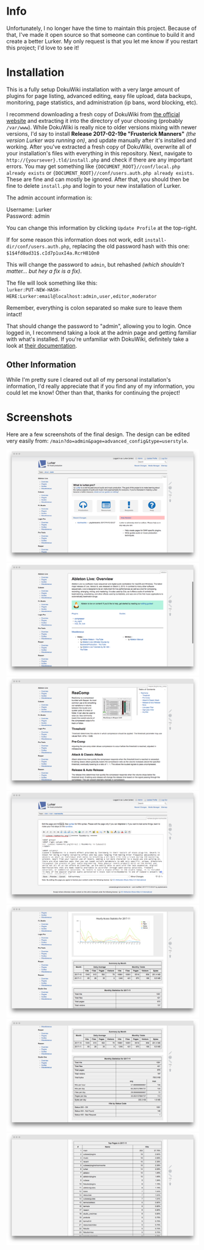 # Info

Unfortunately, I no longer have the time to maintain this project. Because of that, I've made it open source so that someone can continue to build it and create a better Lurker. My only request is that you let me know if you restart this project; I'd love to see it!

# Installation

This is a fully setup DokuWiki installation with a very large amount of plugins for page listing, advanced editing, easy file upload, data backups, monitoring, page statistics, and administration (ip bans, word blocking, etc). 

I recommend downloading a fresh copy of DokuWiki from [the official website](http://dokuwiki.org/) and extracting it into the directory of your choosing (probably `/var/www`). While DokuWiki is really nice to older versions mixing with newer versions, I'd say to install **Release 2017-02-19e "Frusterick Manners"** *(the version Lurker was running on)*, and update manually after it's installed and working. After you've extracted a fresh copy of DokuWiki, overwrite all of your installation's files with everything in this repository. Next, navigate to `http://{yoursever}.tld/install.php` and check if there are any important errors. You may get something like `{DOCUMENT_ROOT}//conf/local.php already exists` or `{DOCUMENT_ROOT}//conf/users.auth.php already exists`. These are fine and can mostly be ignored. After that, you should then be fine to delete `install.php` and login to your new installation of Lurker. 

The admin account information is: 

Username: Lurker  
Password: admin

You can change this information by clicking `Update Profile` at the top-right.

If for some reason this information does not work, edit `install-dir/conf/users.auth.php`, replacing the old password hash with this one: `$1$4fd0ad31$.cId7p1uxI4a.RcrH81On0`

This will change the password to `admin`, but rehashed *(which shouldn't matter... but hey a fix is a fix)*.

The file will look something like this:  
`lurker:PUT-NEW-HASH-HERE:Lurker:email@localhost:admin,user,editor,moderator`

Remember, everything is colon separated so make sure to leave them intact!

That should change the password to "admin", allowing you to login. Once logged in, I recommend taking a look at the admin page and getting familiar with what's installed. If you're unfamiliar with DokuWiki, definitely take a look at [their documentation](https://www.dokuwiki.org/manual).

## Other Information

While I'm pretty sure I cleared out all of my personal installation's information, I'd really appreciate that if you find any of my information, you could let me know! Other than that, thanks for continuing the project!

# Screenshots

Here are a few screenshots of the final design. The design can be edited very easily from: `/main?do=admin&page=advanced_config&type=userstyle`.

![](screenshots/homepage.png)
![](screenshots/wikidir.png)
![](screenshots/article.png)
![](screenshots/editor.png)
![](screenshots/stats1.png)
![](screenshots/stats2.png)
![](screenshots/stats3.png)
